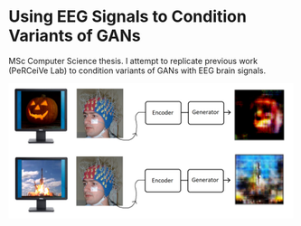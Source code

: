 # Using EEG Signals to Condition Variants of GANs

MSc Computer Science thesis. I attempt to replicate previous work (PeRCeiVe Lab) to condition variants of GANs with EEG brain signals.

<img src="project_visualization.png" width="600">

